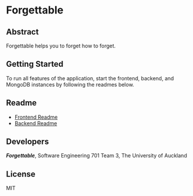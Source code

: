 # Forgettable

## Abstract

Forgettable helps you to forget how to forget.

## Getting Started

To run all features of the application, start the frontend, backend, and MongoDB instances by following the readmes below.

## Readme

- [Frontend Readme](./forgettable-frontend/)
- [Backend Readme](./backend/)

## Developers
_**Forgettable**_, Software Engineering 701 Team 3, The University of Auckland

## License
MIT

